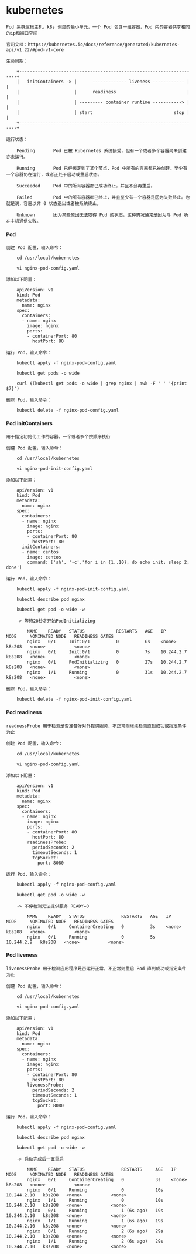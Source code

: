 
# kubernetes

	Pod 集群逻辑主机，k8s 调度的最小单元，一个 Pod 包含一组容器，Pod 内的容器共享相同的ip和端口空间

	官网文档：https://kubernetes.io/docs/reference/generated/kubernetes-api/v1.22/#pod-v1-core

	生命周期：

		+---------------------------------------------------------------------+
		|   initContainers -> |      ------------- liveness ------------ |    |
		|                     |      readiness                           |    |
		|                     | --------- container runtime -----------> |    |
		|                     | start                               stop |    |
		+---------------------------------------------------------------------+

	运行状态：

		Pending       Pod 已被 Kubernetes 系统接受，但有一个或者多个容器尚未创建亦未运行。

		Running       Pod 已经绑定到了某个节点，Pod 中所有的容器都已被创建。至少有一个容器仍在运行，或者正处于启动或重启状态。

		Succeeded     Pod 中的所有容器都已成功终止，并且不会再重启。

		Failed        Pod 中的所有容器都已终止，并且至少有一个容器是因为失败终止。也就是说，容器以非 0 状态退出或者被系统终止。

		Unknown       因为某些原因无法取得 Pod 的状态。这种情况通常是因为与 Pod 所在主机通信失败。

#### Pod

	创建 Pod 配置，输入命令：

		cd /usr/local/kubernetes

		vi nginx-pod-config.yaml

	添加以下配置：

		apiVersion: v1
		kind: Pod
		metadata:
		  name: nginx
		spec:
		  containers:
		  - name: nginx
		    image: nginx
		    ports:
		    - containerPort: 80
		      hostPort: 80

	运行 Pod，输入命令：

		kubectl apply -f nginx-pod-config.yaml

		kubectl get pods -o wide

		curl $(kubectl get pods -o wide | grep nginx | awk -F ' ' '{print $7}')

	删除 Pod，输入命令：

		kubectl delete -f nginx-pod-config.yaml

#### Pod initContainers

	用于指定初始化工作的容器，一个或者多个按顺序执行

	创建 Pod 配置，输入命令：

		cd /usr/local/kubernetes

		vi nginx-pod-init-config.yaml

	添加以下配置：

		apiVersion: v1
		kind: Pod
		metadata:
		  name: nginx
		spec:
		  containers:
		  - name: nginx
		    image: nginx
		    ports:
		    - containerPort: 80
		      hostPort: 80
		  initContainers:
		  - name: centos
		    image: centos
		    command: ['sh', '-c','for i in {1..10}; do echo init; sleep 2; done']

	运行 Pod，输入命令：

		kubectl apply -f nginx-pod-init-config.yaml

		kubectl describe pod nginx

		kubectl get pod -o wide -w

		-> 等待20秒才开始PodInitializing

			NAME    READY   STATUS            RESTARTS   AGE   IP           NODE     NOMINATED NODE   READINESS GATES
			nginx   0/1     Init:0/1          0          6s    <none>       k8s208   <none>           <none>
			nginx   0/1     Init:0/1          0          7s    10.244.2.7   k8s208   <none>           <none>
			nginx   0/1     PodInitializing   0          27s   10.244.2.7   k8s208   <none>           <none>
			nginx   1/1     Running           0          31s   10.244.2.7   k8s208   <none>           <none>

	删除 Pod，输入命令：

		kubectl delete -f nginx-pod-init-config.yaml

#### Pod readiness

	readnessProbe 用于检测是否准备好对外提供服务，不正常则继续检测直到成功或指定条件为止

	创建 Pod 配置，输入命令：

		cd /usr/local/kubernetes

		vi nginx-pod-config.yaml

	添加以下配置：

		apiVersion: v1
		kind: Pod
		metadata:
		  name: nginx
		spec:
		  containers:
		  - name: nginx
		    image: nginx
		    ports:
		    - containerPort: 80
		      hostPort: 80
		    readinessProbe:
		      periodSeconds: 2
		      timeoutSeconds: 1
		      tcpSocket:
		        port: 8080

	运行 Pod，输入命令：

		kubectl apply -f nginx-pod-config.yaml

		kubectl get pod -o wide -w

		-> 不停检测无法提供服务 READY=0

			NAME    READY   STATUS              RESTARTS   AGE   IP           NODE     NOMINATED NODE   READINESS GATES
			nginx   0/1     ContainerCreating   0          3s    <none>       k8s208   <none>           <none>
			nginx   0/1     Running             0          5s    10.244.2.9   k8s208   <none>           <none>

#### Pod liveness

	livenessProbe 用于检测应用程序是否运行正常，不正常则重启 Pod 直到成功或指定条件为止

	创建 Pod 配置，输入命令：

		cd /usr/local/kubernetes

		vi nginx-pod-config.yaml

	添加以下配置：

		apiVersion: v1
		kind: Pod
		metadata:
		  name: nginx
		spec:
		  containers:
		  - name: nginx
		    image: nginx
		    ports:
		    - containerPort: 80
		      hostPort: 80
		    livenessProbe:
		      periodSeconds: 2
		      timeoutSeconds: 1
		      tcpSocket:
		        port: 8080

	运行 Pod，输入命令：

		kubectl apply -f nginx-pod-config.yaml

		kubectl describe pod nginx

		kubectl get pod -o wide -w

		-> 启动完成后一直重启

			NAME    READY   STATUS              RESTARTS     AGE   IP            NODE     NOMINATED NODE   READINESS GATES
			nginx   0/1     ContainerCreating   0            3s    <none>        k8s208   <none>           <none>
			nginx   0/1     Running             0            10s   10.244.2.10   k8s208   <none>           <none>
			nginx   1/1     Running             0            10s   10.244.2.10   k8s208   <none>           <none>
			nginx   0/1     Running             1 (6s ago)   19s   10.244.2.10   k8s208   <none>           <none>
			nginx   1/1     Running             1 (6s ago)   19s   10.244.2.10   k8s208   <none>           <none>
			nginx   0/1     Running             2 (6s ago)   29s   10.244.2.10   k8s208   <none>           <none>
			nginx   1/1     Running             2 (6s ago)   29s   10.244.2.10   k8s208   <none>           <none>
